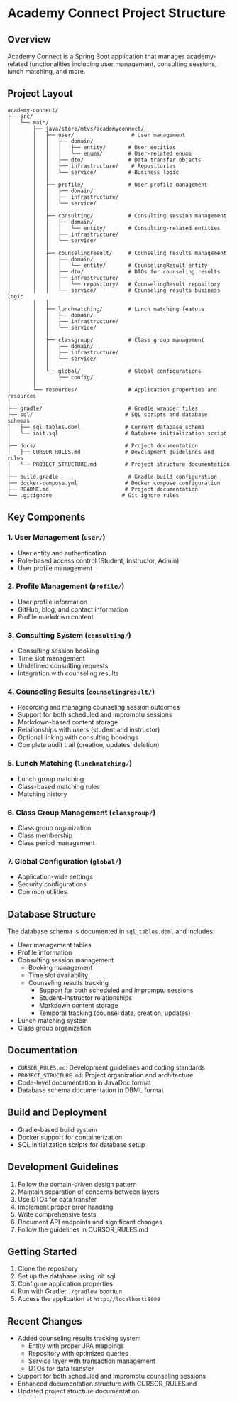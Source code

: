 # Academy Connect Project Structure

## Overview
Academy Connect is a Spring Boot application that manages academy-related functionalities including user management, consulting sessions, lunch matching, and more.

## Project Layout

```
academy-connect/
├── src/
│   └── main/
│       ├── java/store/mtvs/academyconnect/
│       │   ├── user/                  # User management
│       │   │   ├── domain/
│       │   │   │   ├── entity/       # User entities
│       │   │   │   └── enums/        # User-related enums
│       │   │   ├── dto/              # Data transfer objects
│       │   │   ├── infrastructure/    # Repositories
│       │   │   └── service/          # Business logic
│       │   │
│       │   ├── profile/              # User profile management
│       │   │   ├── domain/
│       │   │   ├── infrastructure/
│       │   │   └── service/
│       │   │
│       │   ├── consulting/           # Consulting session management
│       │   │   ├── domain/
│       │   │   │   └── entity/       # Consulting-related entities
│       │   │   ├── infrastructure/
│       │   │   └── service/
│       │   │
│       │   ├── counselingresult/     # Counseling results management
│       │   │   ├── domain/
│       │   │   │   └── entity/       # CounselingResult entity
│       │   │   ├── dto/              # DTOs for counseling results
│       │   │   ├── infrastructure/
│       │   │   │   └── repository/   # CounselingResult repository
│       │   │   └── service/          # Counseling results business logic
│       │   │
│       │   ├── lunchmatching/        # Lunch matching feature
│       │   │   ├── domain/
│       │   │   ├── infrastructure/
│       │   │   └── service/
│       │   │
│       │   ├── classgroup/           # Class group management
│       │   │   ├── domain/
│       │   │   ├── infrastructure/
│       │   │   └── service/
│       │   │
│       │   └── global/               # Global configurations
│       │       └── config/
│       │
│       └── resources/                # Application properties and resources
│
├── gradle/                           # Gradle wrapper files
├── sql/                             # SQL scripts and database schemas
│   ├── sql_tables.dbml              # Current database schema
│   └── init.sql                     # Database initialization script
│
├── docs/                            # Project documentation
│   ├── CURSOR_RULES.md              # Development guidelines and rules
│   └── PROJECT_STRUCTURE.md         # Project structure documentation
│
├── build.gradle                      # Gradle build configuration
├── docker-compose.yml               # Docker compose configuration
├── README.md                        # Project documentation
└── .gitignore                      # Git ignore rules

```

## Key Components

### 1. User Management (`user/`)
- User entity and authentication
- Role-based access control (Student, Instructor, Admin)
- User profile management

### 2. Profile Management (`profile/`)
- User profile information
- GitHub, blog, and contact information
- Profile markdown content

### 3. Consulting System (`consulting/`)
- Consulting session booking
- Time slot management
- Undefined consulting requests
- Integration with counseling results

### 4. Counseling Results (`counselingresult/`)
- Recording and managing counseling session outcomes
- Support for both scheduled and impromptu sessions
- Markdown-based content storage
- Relationships with users (student and instructor)
- Optional linking with consulting bookings
- Complete audit trail (creation, updates, deletion)

### 5. Lunch Matching (`lunchmatching/`)
- Lunch group matching
- Class-based matching rules
- Matching history

### 6. Class Group Management (`classgroup/`)
- Class group organization
- Class membership
- Class period management

### 7. Global Configuration (`global/`)
- Application-wide settings
- Security configurations
- Common utilities

## Database Structure
The database schema is documented in `sql_tables.dbml` and includes:
- User management tables
- Profile information
- Consulting session management
  - Booking management
  - Time slot availability
  - Counseling results tracking
    - Support for both scheduled and impromptu sessions
    - Student-Instructor relationships
    - Markdown content storage
    - Temporal tracking (counsel date, creation, updates)
- Lunch matching system
- Class group organization

## Documentation
- `CURSOR_RULES.md`: Development guidelines and coding standards
- `PROJECT_STRUCTURE.md`: Project organization and architecture
- Code-level documentation in JavaDoc format
- Database schema documentation in DBML format

## Build and Deployment
- Gradle-based build system
- Docker support for containerization
- SQL initialization scripts for database setup

## Development Guidelines
1. Follow the domain-driven design pattern
2. Maintain separation of concerns between layers
3. Use DTOs for data transfer
4. Implement proper error handling
5. Write comprehensive tests
6. Document API endpoints and significant changes
7. Follow the guidelines in CURSOR_RULES.md

## Getting Started
1. Clone the repository
2. Set up the database using init.sql
3. Configure application.properties
4. Run with Gradle: `./gradlew bootRun`
5. Access the application at `http://localhost:8080`

## Recent Changes
- Added counseling results tracking system
  - Entity with proper JPA mappings
  - Repository with optimized queries
  - Service layer with transaction management
  - DTOs for data transfer
- Support for both scheduled and impromptu counseling sessions
- Enhanced documentation structure with CURSOR_RULES.md
- Updated project structure documentation 